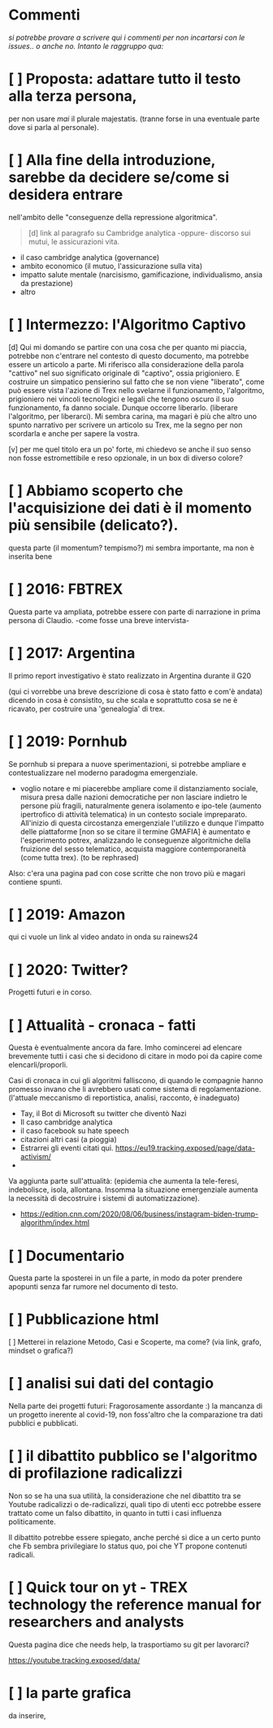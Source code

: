 ﻿# Commenti

*si potrebbe provare a scrivere qui i commenti per non incartarsi con le
issues.. o anche no. Intanto le raggruppo qua:*

# [ ] Proposta: adattare tutto il testo alla terza persona, 

per non usare _mai_ il plurale majestatis. (tranne forse in una eventuale parte
dove si parla al personale).

# [ ] Alla fine della introduzione, sarebbe da decidere se/come si desidera entrare
nell'ambito delle "conseguenze della repressione algoritmica".

> [d] link al paragrafo su Cambridge analytica -oppure- discorso sui mutui, le assicurazioni vita.

* il caso cambridge analytica (governance)
* ambito economico (il mutuo, l'assicurazione sulla vita)
* impatto salute mentale (narcisismo, gamificazione, individualismo, ansia da prestazione)
* altro

# [ ] Intermezzo: l'Algoritmo Captivo

[d] Qui mi domando se partire con una cosa che per quanto mi piaccia, potrebbe non c'entrare nel contesto di questo
documento, ma potrebbe essere un articolo a parte. Mi riferisco alla considerazione della parola "cattivo" nel suo
significato originale di "captivo", ossia prigioniero.  E costruire un simpatico pensierino sul fatto che se non viene
"liberato", come può essere vista l'azione di Trex nello svelarne il funzionamento, l'algoritmo, prigioniero nei vincoli
tecnologici e legali che tengono oscuro il suo funzionamento, fa danno sociale. Dunque occorre liberarlo.  (liberare
l'algoritmo, per liberarci). Mi sembra carina, ma magari è più che altro uno spunto narrativo per scrivere un articolo
su Trex, me la segno per non scordarla e anche per sapere la vostra.

[v] per me quel titolo era un po' forte, mi chiedevo se anche il suo senso non fosse estromettibile e reso opzionale,
in un box di diverso colore? 

# [ ] Abbiamo scoperto che l'acquisizione dei dati è il momento più sensibile (delicato?).

questa parte (il momentum? tempismo?) mi sembra importante, ma non è inserita bene

# [ ] 2016: FBTREX

Questa parte va ampliata, potrebbe essere con parte di narrazione in prima persona di
Claudio. -come fosse una breve intervista-

# [ ] 2017: Argentina

Il primo report investigativo è stato realizzato in Argentina durante il G20

(qui ci vorrebbe una breve descrizione di cosa è stato fatto e com'è andata) dicendo in cosa è
consistito, su che scala e soprattutto cosa se ne è ricavato, per costruire una 'genealogia' di trex.

# [ ] 2019: Pornhub

Se pornhub si prepara a nuove sperimentazioni, si potrebbe ampliare e
contestualizzare nel moderno paradogma emergenziale.

* voglio notare e mi piacerebbe ampliare come il distanziamento sociale, misura presa dalle nazioni democratiche per non
  lasciare indietro le persone più fragili, naturalmente genera isolamento e ipo-tele (aumento ipertrofico di attività
  telematica) in un contesto sociale impreparato. All'inizio di questa circostanza emergenziale l'utilizzo e dunque
  l'impatto delle piattaforme [non so se citare il termine GMAFIA] è aumentato e l'esperimento potrex, analizzando le
  conseguenze algoritmiche della fruizione del sesso telematico, acquista maggiore contemporaneità (come tutta
  trex). (to be rephrased)

Also: c'era una pagina pad con cose scritte che non trovo più e magari contiene
spunti.

# [ ] 2019: Amazon

qui ci vuole un link al video andato in onda su rainews24

# [ ] 2020: Twitter?

Progetti futuri e in corso.

# [ ] Attualità - cronaca - fatti

Questa è eventualmente ancora da fare. Imho comincerei ad elencare brevemente tutti i casi che si decidono di citare
in modo poi da capire come elencarli/proporli.

Casi di cronaca in cui gli algoritmi falliscono, di quando le compagnie hanno promesso invano che li avrebbero usati
come sistema di regolamentazione.  (l'attuale meccanismo di reportistica, analisi, racconto, è inadeguato)

* Tay, il Bot di Microsoft su twitter che diventò Nazi
* Il caso cambridge analytica
* il caso facebook su hate speech
* citazioni altri casi (a pioggia)
* Estrarrei gli eventi citati qui. <https://eu19.tracking.exposed/page/data-activism/>
*

Va aggiunta parte sull'attualità: (epidemia che aumenta la tele-feresi, indebolisce, isola, allontana. Insomma la
situazione emergenziale aumenta la necessità di decostruire i sistemi di automatizzazione).

* https://edition.cnn.com/2020/08/06/business/instagram-biden-trump-algorithm/index.html

# [ ] Documentario

Questa parte la sposterei in un file a parte, in modo da poter prendere apopunti
senza far rumore nel documento di testo.

# [ ] Pubblicazione html

[ ] Metterei in relazione Metodo, Casi e Scoperte, ma come? (via link, grafo, mindset o grafica?)

# [ ] analisi sui dati del contagio

Nella parte dei progetti futuri: Fragorosamente assordante :) la mancanza di un
progetto inerente al covid-19, non foss'altro che la comparazione tra dati
pubblici e pubblicati.

# [ ] il dibattito pubblico se l'algoritmo di profilazione radicalizzi

Non so se ha una sua utilità, la considerazione che nel dibattito tra se Youtube
radicalizzi o de-radicalizzi, quali tipo di utenti ecc potrebbe essere trattato
come un falso dibattito, in quanto in tutti i casi influenza politicamente.

Il dibattito potrebbe essere spiegato, anche perché si dice a un certo punto che
Fb sembra privilegiare lo status quo, poi che YT propone contenuti radicali.

# [ ] Quick tour on yt - TREX technology the reference manual for researchers and analysts

Questa pagina dice che needs help, la trasportiamo su git per lavorarci?

https://youtube.tracking.exposed/data/

# [ ] la parte grafica

da inserire,



